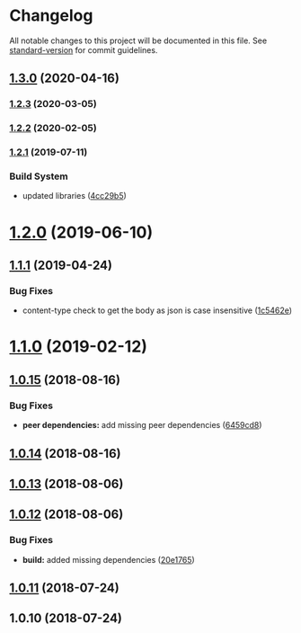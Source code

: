 # Changelog

All notable changes to this project will be documented in this file. See [standard-version](https://github.com/conventional-changelog/standard-version) for commit guidelines.

## [1.3.0](https://github.com/riccardomariani/odata-v4-ng/compare/v1.2.3...v1.3.0) (2020-04-16)

### [1.2.3](https://github.com/riccardomariani/odata-v4-ng/compare/v1.2.2...v1.2.3) (2020-03-05)

### [1.2.2](https://github.com/riccardomariani/odata-v4-ng/compare/v1.2.1...v1.2.2) (2020-02-05)

### [1.2.1](https://github.com/riccardomariani/odata-v4-ng/compare/v1.2.0...v1.2.1) (2019-07-11)


### Build System

* updated libraries ([4cc29b5](https://github.com/riccardomariani/odata-v4-ng/commit/4cc29b5))



<a name="1.2.0"></a>
# [1.2.0](https://github.com/riccardomariani/odata-v4-ng/compare/v1.1.1...v1.2.0) (2019-06-10)



<a name="1.1.1"></a>
## [1.1.1](https://github.com/riccardomariani/odata-v4-ng/compare/v1.1.0...v1.1.1) (2019-04-24)


### Bug Fixes

* content-type check to get the body as json is case insensitive ([1c5462e](https://github.com/riccardomariani/odata-v4-ng/commit/1c5462e))



<a name="1.1.0"></a>
# [1.1.0](https://github.com/riccardomariani/odata-v4-ng/compare/v1.0.15...v1.1.0) (2019-02-12)



<a name="1.0.15"></a>
## [1.0.15](https://github.com/riccardomariani/odata-v4-ng/compare/v1.0.14...v1.0.15) (2018-08-16)


### Bug Fixes

* **peer dependencies:** add missing peer dependencies ([6459cd8](https://github.com/riccardomariani/odata-v4-ng/commit/6459cd8))



<a name="1.0.14"></a>
## [1.0.14](https://github.com/riccardomariani/odata-v4-ng/compare/v1.0.13...v1.0.14) (2018-08-16)



<a name="1.0.13"></a>
## [1.0.13](https://github.com/riccardomariani/odata-v4-ng/compare/v1.0.12...v1.0.13) (2018-08-06)



<a name="1.0.12"></a>
## [1.0.12](https://github.com/riccardomariani/odata-v4-ng/compare/v1.0.11...v1.0.12) (2018-08-06)


### Bug Fixes

* **build:** added missing dependencies ([20e1765](https://github.com/riccardomariani/odata-v4-ng/commit/20e1765))



<a name="1.0.11"></a>
## [1.0.11](https://github.com/riccardomariani/odata-v4-ng/compare/v1.0.10...v1.0.11) (2018-07-24)



<a name="1.0.10"></a>
## 1.0.10 (2018-07-24)
